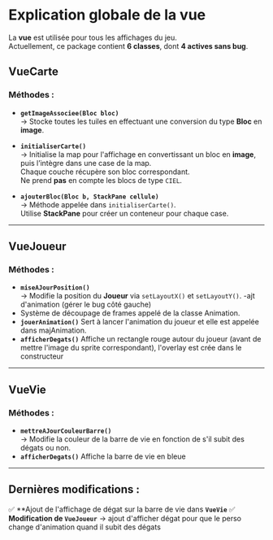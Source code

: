 # Explication globale de la vue

La **vue** est utilisée pour tous les affichages du jeu.  
Actuellement, ce package contient **6 classes**, dont **4 actives sans bug**.

## VueCarte

### Méthodes :
- **`getImageAssociee(Bloc bloc)`**  
  → Stocke toutes les tuiles en effectuant une conversion du type **Bloc** en **image**.
  
- **`initialiserCarte()`**  
  → Initialise la map pour l'affichage en convertissant un bloc en **image**,  
    puis l’intègre dans une case de la map.  
    Chaque couche récupère son bloc correspondant.  
    Ne prend **pas** en compte les blocs de type `CIEL`.

- **`ajouterBloc(Bloc b, StackPane cellule)`**  
  → Méthode appelée dans `initialiserCarte()`.  
    Utilise **StackPane** pour créer un conteneur pour chaque case.

---

## VueJoueur

### Méthodes :
- **`miseAJourPosition()`**  
  → Modifie la position du **Joueur** via `setLayoutX()` et `setLayoutY()`.
-ajt d'animation (gérer le bug côté gauche)
- Système de découpage de frames appelé de la classe Animation.
- **`jouerAnimation()`**
 Sert à lancer l'animation du joueur et elle est appelée dans majAnimation.
- **`afficherDegats()`**
Affiche un rectangle rouge autour du joueur (avant de mettre l'image du sprite correspondant), l'overlay est crée dans le constructeur
---


## VueVie

### Méthodes :
- **`mettreAJourCouleurBarre()`**  
  → Modifie la couleur de la barre de vie en fonction de s'il subit des dégats ou non.
- **`afficherDegats()`**
  Affiche la barre de vie en bleue
---
## Dernières modifications :
✅ **Ajout de l'affichage de dégat sur la barre de vie dans **`VueVie`**
✅ **Modification de `VueJoueur`** → ajout d'afficher dégat pour que le perso change d'animation quand il subit des dégats